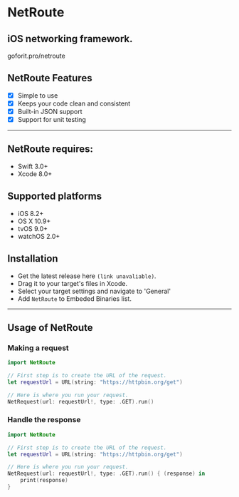 # NetRoute
## iOS networking framework.

goforit.pro/netroute

## NetRoute Features

- [x] Simple to use
- [x] Keeps your code clean and consistent
- [x] Built-in JSON support
- [x] Support for unit testing

---

## NetRoute requires:

- Swift 3.0+
- Xcode 8.0+

## Supported platforms

- iOS 8.2+
- OS X 10.9+
- tvOS 9.0+
- watchOS 2.0+

## Installation

- Get the latest release here `(link unavaliable)`. 
- Drag it to your target's files in Xcode. 
- Select your target settings and navigate to 'General'
- Add `NetRoute` to Embeded Binaries list. 

---

## Usage of NetRoute

### Making a request

```swift
import NetRoute

// First step is to create the URL of the request.
let requestUrl = URL(string: "https://httpbin.org/get")

// Here is where you run your request.
NetRequest(url: requestUrl!, type: .GET).run()
```
### Handle the response

```swift
import NetRoute

// First step is to create the URL of the request.
let requestUrl = URL(string: "https://httpbin.org/get")

// Here is where you run your request.
NetRequest(url: requestUrl!, type: .GET).run() { (response) in
    print(response)
}
```
